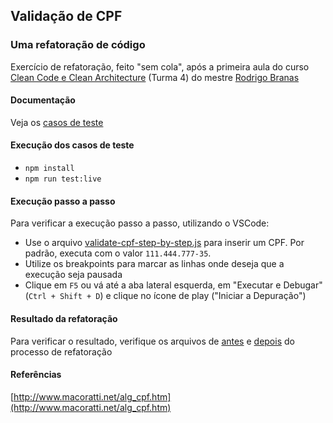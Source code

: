 ## Validação de CPF

### Uma refatoração de código

Exercício de refatoração, feito "sem cola", após a primeira aula do curso [Clean Code e Clean Architecture](https://app.branas.io/public/products) (Turma 4) do mestre [Rodrigo Branas](https://www.linkedin.com/in/rodrigobranas/)

#### Documentação

Veja os [casos de teste](./src/validate-cpf.test.js)

#### Execução dos casos de teste

- `npm install`
- `npm run test:live`

#### Execução passo a passo

Para verificar a execução passo a passo, utilizando o VSCode:

- Use o arquivo [validate-cpf-step-by-step.js](./src/validate-cpf-step-by-step.js) para inserir um CPF. Por padrão, executa com o valor `111.444.777-35`.
- Utilize os breakpoints para marcar as linhas onde deseja que a execução seja pausada
- Clique em `F5` ou vá até a aba lateral esquerda, em "Executar e Debugar" (`Ctrl + Shift + D`) e clique no ícone de play ("Iniciar a Depuração")

#### Resultado da refatoração

Para verificar o resultado, verifique os arquivos de [antes](./src/validate-cpf-before.js) e [depois](./src/validate-cpf-after.js) do processo de refatoração

#### Referências

[http://www.macoratti.net/alg_cpf.htm](http://www.macoratti.net/alg_cpf.htm)